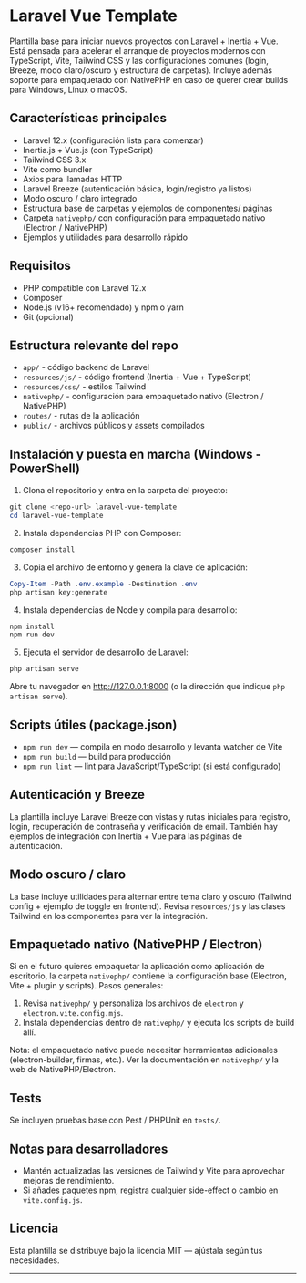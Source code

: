 # Laravel Vue Template

Plantilla base para iniciar nuevos proyectos con Laravel + Inertia + Vue. Está pensada para acelerar el arranque de proyectos modernos con TypeScript, Vite, Tailwind CSS y las configuraciones comunes (login, Breeze, modo claro/oscuro y estructura de carpetas). Incluye además soporte para empaquetado con NativePHP en caso de querer crear builds para Windows, Linux o macOS.

## Características principales

- Laravel 12.x (configuración lista para comenzar)
- Inertia.js + Vue.js (con TypeScript)
- Tailwind CSS 3.x
- Vite como bundler
- Axios para llamadas HTTP
- Laravel Breeze (autenticación básica, login/registro ya listos)
- Modo oscuro / claro integrado
- Estructura base de carpetas y ejemplos de componentes/ páginas
- Carpeta `nativephp/` con configuración para empaquetado nativo (Electron / NativePHP)
- Ejemplos y utilidades para desarrollo rápido

## Requisitos

- PHP compatible con Laravel 12.x
- Composer
- Node.js (v16+ recomendado) y npm o yarn
- Git (opcional)

## Estructura relevante del repo

- `app/` - código backend de Laravel
- `resources/js/` - código frontend (Inertia + Vue + TypeScript)
- `resources/css/` - estilos Tailwind
- `nativephp/` - configuración para empaquetado nativo (Electron / NativePHP)
- `routes/` - rutas de la aplicación
- `public/` - archivos públicos y assets compilados

## Instalación y puesta en marcha (Windows - PowerShell)

1. Clona el repositorio y entra en la carpeta del proyecto:

```powershell
git clone <repo-url> laravel-vue-template
cd laravel-vue-template
```

2. Instala dependencias PHP con Composer:

```powershell
composer install
```

3. Copia el archivo de entorno y genera la clave de aplicación:

```powershell
Copy-Item -Path .env.example -Destination .env
php artisan key:generate
```

4. Instala dependencias de Node y compila para desarrollo:

```powershell
npm install
npm run dev
```

5. Ejecuta el servidor de desarrollo de Laravel:

```powershell
php artisan serve
```

Abre tu navegador en http://127.0.0.1:8000 (o la dirección que indique `php artisan serve`).

## Scripts útiles (package.json)

- `npm run dev` — compila en modo desarrollo y levanta watcher de Vite
- `npm run build` — build para producción
- `npm run lint` — lint para JavaScript/TypeScript (si está configurado)

## Autenticación y Breeze

La plantilla incluye Laravel Breeze con vistas y rutas iniciales para registro, login, recuperación de contraseña y verificación de email. También hay ejemplos de integración con Inertia + Vue para las páginas de autenticación.

## Modo oscuro / claro

La base incluye utilidades para alternar entre tema claro y oscuro (Tailwind config + ejemplo de toggle en frontend). Revisa `resources/js` y las clases Tailwind en los componentes para ver la integración.

## Empaquetado nativo (NativePHP / Electron)

Si en el futuro quieres empaquetar la aplicación como aplicación de escritorio, la carpeta `nativephp/` contiene la configuración base (Electron, Vite + plugin y scripts). Pasos generales:

1. Revisa `nativephp/` y personaliza los archivos de `electron` y `electron.vite.config.mjs`.
2. Instala dependencias dentro de `nativephp/` y ejecuta los scripts de build allí.

Nota: el empaquetado nativo puede necesitar herramientas adicionales (electron-builder, firmas, etc.). Ver la documentación en `nativephp/` y la web de NativePHP/Electron.

## Tests

Se incluyen pruebas base con Pest / PHPUnit en `tests/`.

## Notas para desarrolladores

- Mantén actualizadas las versiones de Tailwind y Vite para aprovechar mejoras de rendimiento.
- Si añades paquetes npm, registra cualquier side-effect o cambio en `vite.config.js`.

## Licencia

Esta plantilla se distribuye bajo la licencia MIT — ajústala según tus necesidades.

---


